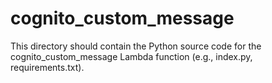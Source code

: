 # cognito_custom_message

This directory should contain the Python source code for the cognito_custom_message Lambda function (e.g., index.py, requirements.txt). 